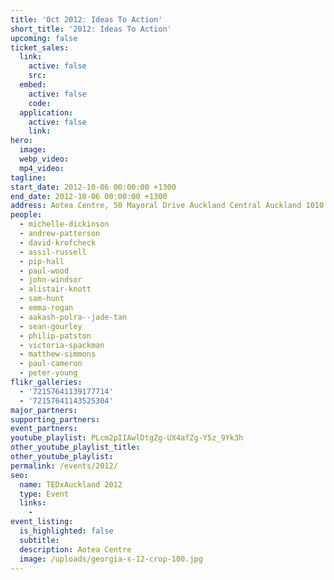 ```yaml
---
title: 'Oct 2012: Ideas To Action'
short_title: '2012: Ideas To Action'
upcoming: false
ticket_sales:
  link:
    active: false
    src:
  embed:
    active: false
    code:
  application:
    active: false
    link:
hero:
  image:
  webp_video:
  mp4_video:
tagline:
start_date: 2012-10-06 00:00:00 +1300
end_date: 2012-10-06 00:00:00 +1300
address: Aotea Centre, 50 Mayoral Drive Auckland Central Auckland 1010
people:
  - michelle-dickinson
  - andrew-patterson
  - david-krofcheck
  - assil-russell
  - pip-hall
  - paul-wood
  - john-windsor
  - alistair-knott
  - sam-hunt
  - emma-rogan
  - aakash-polra--jade-tan
  - sean-gourley
  - philip-patston
  - victoria-spackman
  - matthew-simmons
  - paul-cameron
  - peter-young
flikr_galleries:
  - '72157641139177714'
  - '72157641143525304'
major_partners:
supporting_partners:
event_partners:
youtube_playlist: PLcm2pIIAwlDtgZg-UX4afZg-Y5z_9Yk3h
other_youtube_playlist_title:
other_youtube_playlist:
permalink: /events/2012/
seo:
  name: TEDxAuckland 2012
  type: Event
  links:
    -
event_listing:
  is_highlighted: false
  subtitle:
  description: Aotea Centre
  image: /uploads/georgia-s-12-crop-100.jpg
---
```

